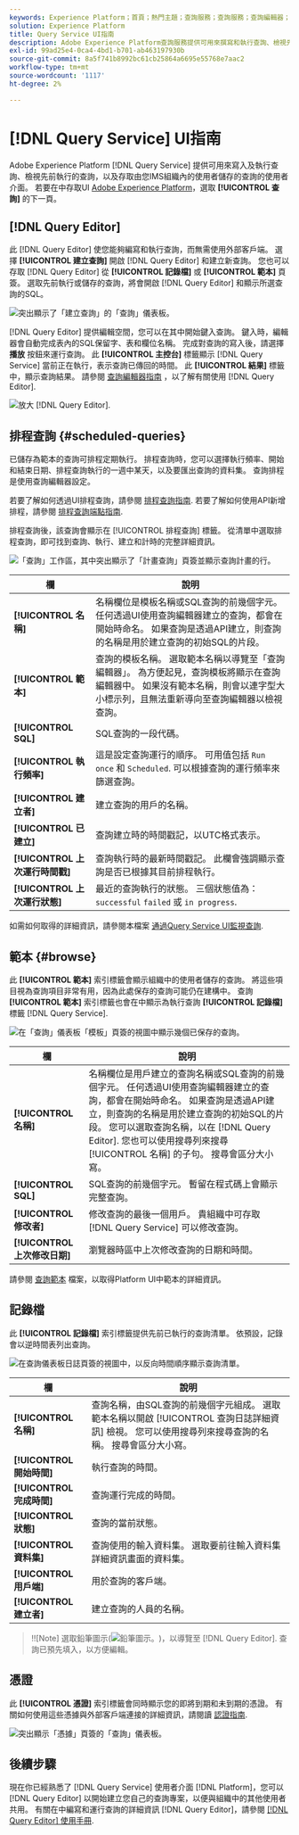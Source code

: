 ```yaml
---
keywords: Experience Platform；首頁；熱門主題；查詢服務；查詢服務；查詢編輯器；查詢編輯器；查詢編輯器；
solution: Experience Platform
title: Query Service UI指南
description: Adobe Experience Platform查詢服務提供可用來撰寫和執行查詢、檢視先前執行的查詢，以及存取由您IMS組織內的使用者儲存的查詢的使用者介面。
exl-id: 99ad25e4-0ca4-4bd1-b701-ab463197930b
source-git-commit: 8a5f741b8992bc61cb25864a6695e55768e7aac2
workflow-type: tm+mt
source-wordcount: '1117'
ht-degree: 2%

---
```


# [!DNL Query Service] UI指南

Adobe Experience Platform [!DNL Query Service] 提供可用來寫入及執行查詢、檢視先前執行的查詢，以及存取由您IMS組織內的使用者儲存的查詢的使用者介面。 若要在中存取UI [Adobe Experience Platform](https://platform.adobe.com)，選取 **[!UICONTROL 查詢]** 的下一頁。

## [!DNL Query Editor]

此 [!DNL Query Editor] 使您能夠編寫和執行查詢，而無需使用外部客戶端。 選擇 **[!UICONTROL 建立查詢]** 開啟 [!DNL Query Editor] 和建立新查詢。 您也可以存取 [!DNL Query Editor] 從 **[!UICONTROL 記錄檔]** 或 **[!UICONTROL 範本]** 頁簽。 選取先前執行或儲存的查詢，將會開啟 [!DNL Query Editor] 和顯示所選查詢的SQL。

![突出顯示了「建立查詢」的「查詢」儀表板。](../images/ui/overview/overview.png)

[!DNL Query Editor] 提供編輯空間，您可以在其中開始鍵入查詢。 鍵入時，編輯器會自動完成表內的SQL保留字、表和欄位名稱。 完成對查詢的寫入後，請選擇 **播放** 按鈕來運行查詢。 此 **[!UICONTROL 主控台]** 標籤顯示 [!DNL Query Service] 當前正在執行，表示查詢已傳回的時間。 此 **[!UICONTROL 結果]** 標籤中，顯示查詢結果。 請參閱 [查詢編輯器指南](./user-guide.md) ，以了解有關使用 [!DNL Query Editor].

![放大 [!DNL Query Editor].](../images/ui/overview/query-editor.png)

## 排程查詢 {#scheduled-queries}

已儲存為範本的查詢可排程定期執行。 排程查詢時，您可以選擇執行頻率、開始和結束日期、排程查詢執行的一週中某天，以及要匯出查詢的資料集。 查詢排程是使用查詢編輯器設定。

若要了解如何透過UI排程查詢，請參閱 [排程查詢指南](./user-guide.md#scheduled-queries). 若要了解如何使用API新增排程，請參閱 [排程查詢端點指南](../api/scheduled-queries.md).

排程查詢後，該查詢會顯示在 [!UICONTROL 排程查詢] 標籤。 從清單中選取排程查詢，即可找到查詢、執行、建立和計時的完整詳細資訊。

![「查詢」工作區，其中突出顯示了「計畫查詢」頁簽並顯示查詢計畫的行。](../images/ui/overview/scheduled-queries.png)

| 欄 | 說明 |
| --- | --- |
| **[!UICONTROL 名稱]** | 名稱欄位是模板名稱或SQL查詢的前幾個字元。 任何透過UI使用查詢編輯器建立的查詢，都會在開始時命名。 如果查詢是透過API建立，則查詢的名稱是用於建立查詢的初始SQL的片段。 |
| **[!UICONTROL 範本]** | 查詢的模板名稱。 選取範本名稱以導覽至「查詢編輯器」。 為方便起見，查詢模板將顯示在查詢編輯器中。 如果沒有範本名稱，則會以連字型大小標示列，且無法重新導向至查詢編輯器以檢視查詢。 |
| **[!UICONTROL SQL]** | SQL查詢的一段代碼。 |
| **[!UICONTROL 執行頻率]** | 這是設定查詢運行的順序。 可用值包括 `Run once` 和 `Scheduled`. 可以根據查詢的運行頻率來篩選查詢。 |
| **[!UICONTROL 建立者]** | 建立查詢的用戶的名稱。 |
| **[!UICONTROL 已建立]** | 查詢建立時的時間戳記，以UTC格式表示。 |
| **[!UICONTROL 上次運行時間戳]** | 查詢執行時的最新時間戳記。 此欄會強調顯示查詢是否已根據其目前排程執行。 |
| **[!UICONTROL 上次運行狀態]** | 最近的查詢執行的狀態。 三個狀態值為： `successful` `failed` 或 `in progress`. |

如需如何取得的詳細資訊，請參閱本檔案 [通過Query Service UI監視查詢](./monitor-queries.md).

## 範本 {#browse}

此 **[!UICONTROL 範本]** 索引標籤會顯示組織中的使用者儲存的查詢。 將這些項目視為查詢項目非常有用，因為此處保存的查詢可能仍在建構中。 查詢 **[!UICONTROL 範本]** 索引標籤也會在中顯示為執行查詢 **[!UICONTROL 記錄檔]** 標籤 [!DNL Query Service].

![在「查詢」儀表板「模板」頁簽的視圖中顯示幾個已保存的查詢。](../images/ui/overview/templates.png)

| 欄 | 說明 |
| --- | --- |
| **[!UICONTROL 名稱]** | 名稱欄位是用戶建立的查詢名稱或SQL查詢的前幾個字元。 任何透過UI使用查詢編輯器建立的查詢，都會在開始時命名。 如果查詢是透過API建立，則查詢的名稱是用於建立查詢的初始SQL的片段。 您可以選取查詢名稱，以在 [!DNL Query Editor]. 您也可以使用搜尋列來搜尋 [!UICONTROL 名稱] 的子句。 搜尋會區分大小寫。 |
| **[!UICONTROL SQL]** | SQL查詢的前幾個字元。 暫留在程式碼上會顯示完整查詢。 |
| **[!UICONTROL 修改者]** | 修改查詢的最後一個用戶。 貴組織中可存取 [!DNL Query Service] 可以修改查詢。 |
| **[!UICONTROL 上次修改日期]** | 瀏覽器時區中上次修改查詢的日期和時間。 |

請參閱 [查詢範本](./query-templates.md) 檔案，以取得Platform UI中範本的詳細資訊。

## 記錄檔

此 **[!UICONTROL 記錄檔]** 索引標籤提供先前已執行的查詢清單。 依預設，記錄會以逆時間表列出查詢。

![在查詢儀表板日誌頁簽的視圖中，以反向時間順序顯示查詢清單。](../images/ui/overview/log.png)

| 欄 | 說明 |
| --- | --- |
| **[!UICONTROL 名稱]** | 查詢名稱，由SQL查詢的前幾個字元組成。 選取範本名稱以開啟 [!UICONTROL 查詢日誌詳細資訊] 檢視。 您可以使用搜尋列來搜尋查詢的名稱。 搜尋會區分大小寫。 |
| **[!UICONTROL 開始時間]** | 執行查詢的時間。 |
| **[!UICONTROL 完成時間]** | 查詢運行完成的時間。 |
| **[!UICONTROL 狀態]** | 查詢的當前狀態。 |
| **[!UICONTROL 資料集]** | 查詢使用的輸入資料集。 選取要前往輸入資料集詳細資訊畫面的資料集。 |
| **[!UICONTROL 用戶端]** | 用於查詢的客戶端。 |
| **[!UICONTROL 建立者]** | 建立查詢的人員的名稱。 |

>!![Note]
選取鉛筆圖示(![鉛筆圖示。](../images/ui/overview/edit-icon.png))，以導覽至 [!DNL Query Editor]. 查詢已預先填入，以方便編輯。

## 憑證

此 **[!UICONTROL 憑證]** 索引標籤會同時顯示您的即將到期和未到期的憑證。 有關如何使用這些憑據與外部客戶端連接的詳細資訊，請閱讀 [認證指南](../clients/overview.md).

![突出顯示「憑據」頁簽的「查詢」儀表板。](../images/ui/overview/credentials.png)

## 後續步驟

現在你已經熟悉了 [!DNL Query Service] 使用者介面 [!DNL Platform]，您可以 [!DNL Query Editor] 以開始建立您自己的查詢專案，以便與組織中的其他使用者共用。 有關在中編寫和運行查詢的詳細資訊 [!DNL Query Editor]，請參閱 [[!DNL Query Editor] 使用手冊](./user-guide.md).
